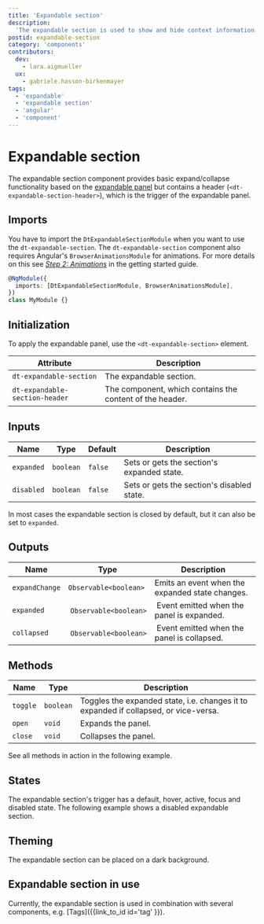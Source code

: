 ```yaml
---
title: 'Expandable section'
description:
  'The expandable section is used to show and hide context information.'
postid: expandable-section
category: 'components'
contributors:
  dev:
    - lara.aigmueller
  ux:
    - gabriele.hasson-birkenmayer
tags:
  - 'expandable'
  - 'expandable section'
  - 'angular'
  - 'component'
---
```


# Expandable section

The expandable section component provides basic expand/collapse functionality
based on the [expandable panel](/components/expandable-panel) but contains a
header (`<dt-expandable-section-header>`), which is the trigger of the
expandable panel.

<docs-source-example example="ExpandableSectionDefaultExample"></docs-source-example>

## Imports

You have to import the `DtExpandableSectionModule` when you want to use the
`dt-expandable-section`. The `dt-expandable-section` component also requires
Angular's `BrowserAnimationsModule` for animations. For more details on this see
[_Step 2: Animations_](/components/get-started/#step-2-animations) in the
getting started guide.

```typescript
@NgModule({
  imports: [DtExpandableSectionModule, BrowserAnimationsModule],
})
class MyModule {}
```

## Initialization

To apply the expandable panel, use the `<dt-expandable-section>` element.

| Attribute                      | Description                                              |
| ------------------------------ | -------------------------------------------------------- |
| `dt-expandable-section`        | The expandable section.                                  |
| `dt-expandable-section-header` | The component, which contains the content of the header. |

## Inputs

| Name       | Type      | Default | Description                                |
| ---------- | --------- | ------- | ------------------------------------------ |
| `expanded` | `boolean` | `false` | Sets or gets the section's expanded state. |
| `disabled` | `boolean` | `false` | Sets or gets the section's disabled state. |

In most cases the expandable section is closed by default, but it can also be
set to `expanded`.

<docs-source-example example="ExpandableSectionOpenExample"></docs-source-example>

## Outputs

| Name           | Type                   | Description                                     |
| -------------- | ---------------------- | ----------------------------------------------- |
| `expandChange` | `Observable<boolean>`  | Emits an event when the expanded state changes. |
| `expanded`     |  `Observable<boolean>` |  Event emitted when the panel is expanded.      |
| `collapsed`    |  `Observable<boolean>` |  Event emitted when the panel is collapsed.     |

## Methods

| Name     | Type      | Description                                                                          |
| -------- | --------- | ------------------------------------------------------------------------------------ |
| `toggle` | `boolean` | Toggles the expanded state, i.e. changes it to expanded if collapsed, or vice-versa. |
| `open`   | `void`    | Expands the panel.                                                                   |
| `close`  | `void`    | Collapses the panel.                                                                 |

See all methods in action in the following example.

<docs-source-example example="ExpandableSectionInteractiveExample"></docs-source-example>

## States

The expandable section's trigger has a default, hover, active, focus and
disabled state. The following example shows a disabled expandable section.

<docs-source-example example="ExpandableSectionDisabledExample"></docs-source-example>

## Theming

The expandable section can be placed on a dark background.

<docs-source-example example="ExpandableSectionDarkExample" themedark="true"></docs-source-example>

## Expandable section in use

Currently, the expandable section is used in combination with several
components, e.g. [Tags]({{link_to_id id='tag' }}).
